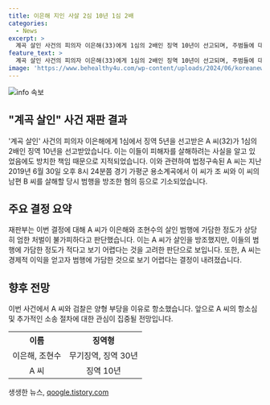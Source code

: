```yaml
---
title: 이은해 지인 사살 2심 10년 1심 2배
categories:
  - News
excerpt: >
  계곡 살인 사건의 피의자 이은해(33)에게 1심의 2배인 징역 10년이 선고되며, 주범들에 대한 징역 30년과 무기징역이 확정됐다. 방조범 A 씨(32)에게도 징역 10년이 선고된 이번 판결은 공감을 불러일으키며 논란이 되고 있다. A 씨는 피해자 구출을 하얀 것으로 보기 어렵다는 판결도 받았지만, 경제적 이유로 범행에 가담한 것으로 보기는 어렵다는 의견도 나왔다. 또한, A 씨는 B 씨 살해 계획을 알면서도 범행에 가담한 것으로 조사됐다. 
feature_text: >
  계곡 살인 사건의 피의자 이은해(33)에게 1심의 2배인 징역 10년이 선고되며, 주범들에 대한 징역 30년과 무기징역이 확정됐다. 방조범 A 씨(32)에게도 징역 10년이 선고된 이번 판결은 공감을 불러일으키며 논란이 되고 있다. A 씨는 피해자 구출을 하얀 것으로 보기 어렵다는 판결도 받았지만, 경제적 이유로 범행에 가담한 것으로 보기는 어렵다는 의견도 나왔다. 또한, A 씨는 B 씨 살해 계획을 알면서도 범행에 가담한 것으로 조사됐다. 
image: 'https://www.behealthy4u.com/wp-content/uploads/2024/06/koreanews.jpg'
---
```


<p><img src="https://www.behealthy4u.com/wp-content/uploads/2024/06/koreanews.jpg" alt="info 속보" /></p>

<h2 data-ke-size="size26">"계곡 살인" 사건 재판 결과</h2>

<p data-ke-size="size16"> '계곡 살인' 사건의 피의자 이은해에게 1심에서 징역 5년을 선고받은 A 씨(32)가 1심의 2배인 징역 10년을 선고받았습니다. 이는 이들이 피해자를 살해하려는 사실을 알고 있었음에도 방치한 책임 때문으로 지적되었습니다. 이와 관련하여 법정구속된 A 씨는 지난 2019년 6월 30일 오후 8시 24분쯤 경기 가평군 용소계곡에서 이 씨가 조 씨와 이 씨의 남편 B 씨를 살해할 당시 범행을 방조한 혐의 등으로 기소되었습니다.</p>

<h2 data-ke-size="size26">주요 결정 요약</h2>

<p data-ke-size="size16">재판부는 이번 결정에 대해 A 씨가 이은해와 조현수의 살인 범행에 가담한 정도가 상당히 엄한 처벌이 불가피하다고 판단했습니다. 이는 A 씨가 살인을 방조했지만, 이들의 범행에 가담한 정도가 적다고 보기 어렵다는 것을 고려한 판단으로 보입니다. 또한, A 씨는 경제적 이익을 얻고자 범행에 가담한 것으로 보기 어렵다는 결정이 내려졌습니다.</p>

<h2 data-ke-size="size26">향후 전망</h2>

<p data-ke-size="size16">이번 사건에서 A 씨와 검찰은 양형 부당을 이유로 항소했습니다. 앞으로 A 씨의 항소심 및 추가적인 소송 절차에 대한 관심이 집중될 전망입니다.</p>

<table>
  <tr>
    <th>이름</th>
    <th>징역형</th>
  </tr>
  <tr>
    <td style="text-align: center;">이은해, 조현수</td>
    <td style="text-align: center;">무기징역, 징역 30년</td>
  </tr>
  <tr>
    <td style="text-align: center;">A 씨</td>
    <td style="text-align: center;">징역 10년</td>
  </tr>
</table>
생생한 뉴스, <a href="https://qoogle.tistory.com" rel="dofollow">qoogle.tistory.com</a>


